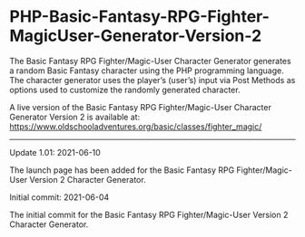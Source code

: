 # PHP-Basic-Fantasy-RPG-Fighter-MagicUser-Generator-Version-2
The Basic Fantasy RPG Fighter/Magic-User Character Generator generates a random Basic Fantasy character using the PHP programming language. The character generator uses the player’s (user’s) input via Post Methods as options used to customize the randomly generated character.  

A live version of the Basic Fantasy RPG Fighter/Magic-User Character Generator Version 2 is available at: https://www.oldschooladventures.org/basic/classes/fighter_magic/

----------------


Update 1.01: 2021-06-10

The launch page has been added for the Basic Fantasy RPG Fighter/Magic-User Version 2 Character Generator.


Initial commit: 2021-06-04

The initial commit for the Basic Fantasy RPG Fighter/Magic-User Version 2 Character Generator.
